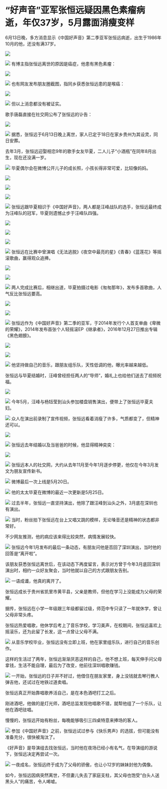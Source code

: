 

# “好声音”亚军张恒远疑因黑色素瘤病逝，年仅37岁，5月露面消瘦变样

6月13日晚，多方消息显示《中国好声音》第二季亚军张恒远病逝，出生于1986年10月的他，还没有满37岁。

![](https://inews.gtimg.com/news_bt/OP-1WOh1agM3zP-4HyneEHFKFtCe_mSUygojbjZKlIl9AAA/1000)

![](https://inews.gtimg.com/news_bt/OjzrRb8simz1sW9EfSBvDVIcu93wzeLt5Oqhc-20g78a0AA/1000)
有博主指张恒远离世的原因是癌症，他患有黑色素瘤：

![](https://inews.gtimg.com/news_bt/Ol02UdSsLRbQeYWOVmPdPrLkBPxOHBH1v_YcUAk4JBrVoAA/1000)

![](https://inews.gtimg.com/news_bt/O3FgxAMoQnoUQk9EK-CXmEzXDpSSGy8HfydQeCcbJzaqYAA/1000)
也有网友发布朋友圈截图，指同乡获悉张恒远患的是喉癌：

![](https://inews.gtimg.com/news_bt/OAWWEZj32GjPzq7xqhwrYl40PNBllV37yJx3JSKYzrxxcAA/1000)

![](https://inews.gtimg.com/news_bt/OfJZNvinn3UwiSTenkpo94FRe0fpfhTy9TxjjkVvKHsNgAA/1000)
但以上消息都没有被证实。

歌手唐磊直接在社交网公布了张恒远的讣告：

![](https://inews.gtimg.com/news_bt/Ot09meCc2GHJCGuFZoK5Zu0WIPPqcYiCffeKj1SmaVk28AA/1000)

![](https://inews.gtimg.com/news_bt/OdU_oo94jbP3aifnRAALyIxTQJa8a6MAr3hSJZFIweb6wAA/1000)
据悉，张恒远于6月13日晚上离世，家人已定于18日在家乡贵州为其设灵，同日安葬。

去年3月，张恒远迎娶相恋9年的歌手女友毕夏，二人儿子“小酒瓶”在同年8月出生，现在还没满一岁。

![](https://inews.gtimg.com/news_bt/O9C8k6nG_1w-6Iv3zQIbtqsOFHFWcbLI3amXTuQvzFkEYAA/1000)
毕夏偶尔会在微博公开儿子的成长照，小孩长得非常可爱，比较像妈妈。

![](https://inews.gtimg.com/news_bt/OzpM1WRF4Rc4r3fK7M9BqbU9LszK20JZHEptavdHZ4lm8AA/1000)

![](https://inews.gtimg.com/news_bt/OIdrTG94YVj07C0QITM_ZNqQyv0wesFFR8CzbVcRqvY7UAA/1000)

![](https://inews.gtimg.com/news_bt/OwktlmKHmNajPa17OBv6Khz3hz4Suk1T0Xfk0rgEUMZvIAA/1000)

![](https://inews.gtimg.com/news_bt/O3IpR8FP7WE58EUDZtUEG9_AD2-b-8FSnku6HkqEz1uBYAA/1000)
张恒远跟毕夏相识于《中国好声音》，两人都是汪峰战队的选手，张恒远最终成为汪峰队的冠军，毕夏则遗憾止步于汪峰队四强。

![](https://inews.gtimg.com/news_bt/OkVHQMDNmvl7kpuhHHftcUlmXcc-MrN4JpzdGmS1m8lVEAA/1000)

![](https://inews.gtimg.com/news_bt/OFJNdhPpQaNz_a6jmTWZM6kLBYVkDb2JiYhcA6FgxvnMQAA/1000)

![](https://inews.gtimg.com/news_bt/OLVuxGpEEtsKLC_tLbKCFA6nMw8Leb9mSPfi-hKxGIkRAAA/1000)

![](https://inews.gtimg.com/news_bt/ODFNXf9LYXscEhvqXzsw81wB7zUTHr1ag9DX3jX9EBC4QAA/1000)
张恒远在比赛中曾演唱《无法逃脱》《夜空中最亮的星》《青春》《蓝莲花》等摇滚歌曲，赢得观众追捧。

![](https://inews.gtimg.com/news_bt/OwxXUIuYIgw3ZGBh7K2PTTFqmpbhy9DU9Cp3N1KSjCZlkAA/1000)

![](https://inews.gtimg.com/news_bt/OtxfXxrhsF_EA4afZudG7c5StUaxz_MJuxQ8ALOfEUfkgAA/1000)

![](https://inews.gtimg.com/news_bt/OMjtFIdkQIoueHOLVXsiU7wjhQNYwB9CYwp4eR_ZxLKMYAA/1000)
两人完成比赛后，相继出道，毕夏拍摄过电影《匆匆那年》，发布多首歌曲，人气反比张恒远要高。

![](https://inews.gtimg.com/news_bt/On4dQtLfNAtbxSBvFX7me4DmTUtkgQfIfK-hpbi5Em54QAA/1000)

![](https://inews.gtimg.com/news_bt/OxK57mZBMJa2LU46FnQoKT-BLx34cH-weQ9mnbhBY1IdgAA/1000)

![](https://inews.gtimg.com/news_bt/OBz1NAbGF3zyuIxWGX_3kgFcZdyDrC57IugZOGPii2m4UAA/1000)
张恒远作为《中国好声音》第二季的亚军，于2014年发行个人首支单曲《卑微的荣耀》，2014年发布首张个人轻摇滚EP《继承者》，2016年12月27日推出专辑《黑色翅膀》。

![](https://inews.gtimg.com/news_bt/OuEzWeSvUJ3TRbZBtN9EtnmSkQJp6xVpDC33jYpmrduSsAA/1000)

![](https://inews.gtimg.com/news_bt/Ooob87OQSuylDEteR1OfDR_YOViwfJXyCshGDg_2S0ENgAA/1000)

![](https://inews.gtimg.com/news_bt/OdDKhC_RPxz8DiKioXOZZWknP4vdx4Ui-01Xyo_FqPyw0AA/1000)
他坚持做自己的音乐，跟朋友组乐队，天性低调的他，曝光率越来越低。

张恒远与毕夏结婚时，汪峰曾经担任两人的“导师”，婚礼上也给他们送去了视频祝福。

![](https://inews.gtimg.com/news_bt/OkEqLdp2dU5505fPC8A_4sN8W7_dr0hRhG2DRMtE2r_B8AA/1000)

![](https://inews.gtimg.com/news_bt/O-3i_FNt7S7U2R_XtRjF9jKvupVbzr9fYWLGRGlQ7H3fIAA/1000)
今年5月，汪峰与杨钰莹到汕头参加楼盘销售演出，便带上了张恒远毕夏夫妇。

![](https://inews.gtimg.com/news_bt/OVQN0xPLBWt1QX8B4y2aThzdVz8ZpA8KnFCLZXSUZfeYYAA/1000)
众人在演出前录制了宣传视频，张恒远看着消瘦了许多，气质都变了，但精神还可以。

![](https://inews.gtimg.com/news_bt/Ovm6ej9FQYYC0F_Whd0KP0YzuOpO4mUXyR2tlFulUsPUkAA/1000)

![](https://inews.gtimg.com/news_bt/OpVwBcT92kz8o_dRcR0douMvnqf0aZxqABL0WJu3s_PIgAA/1000)
张恒远去年结婚以及当爸爸的时候，他显得精神奕奕：

![](https://inews.gtimg.com/news_bt/OMVrZKQMJbQ6eNvXsX7RaaUjCaxo8zenxkdxtJwyqbpSAAA/1000)

![](https://inews.gtimg.com/news_bt/OyHvU-ZMAfO8SW2ttQr5ZFcCke1bTJkvyjXreXNyJBeDkAA/1000)
张恒远本人的社交网，大约从去年11月至今年1月逐步停更，他仅在今年3月发文为朋友宣传新书。

![](https://inews.gtimg.com/news_bt/Om63ddaGvLsUvqmJtz5gF4BvqksUtnaF5WA9EDzCec1SwAA/1000)
微博最后一次上线是5月20日。

![](https://inews.gtimg.com/news_bt/OEx_BV27XqtB7UPS4WBKJ9Qbr6smTrCdijCGOFwgv7QGIAA/1000)
他的太太毕夏在微博的最近一次更新是5月25日。

![](https://inews.gtimg.com/news_bt/OsU89eruFt54IZUOprPyk1g2iJFdz54aPtlFoJnS7_rs4AA/1000)
过去半年，张恒远一直坚持演出，他除了跟汪峰到汕头之外，3月底在深圳也有演出。

![](https://inews.gtimg.com/news_bt/O0dRYSheUVGfe9AH8vMSJ7AYV4sxBmPRsyXas9daUKQx8AA/1000)
当时，粉丝拍下张恒远在台上又唱又跳的模样，无论嗓音还是精神的状态都非常好。

不少网友推测，他的病应该来得比较突然，病情发展较快。

![](https://inews.gtimg.com/news_bt/OLDe1WKGkOGLq8gUuFl7uSptzt3u_vr1o7Gnj4wsHmkugAA/1000)
张恒远今年1月发布的最后一条动态，有朋友问他是否回了深圳演出，当时他的回答是“离开啦”。

该朋友获悉张恒远离世后，在该动态下再度留言，表示对方曾于今年3月底回深圳演出时，相约一众好友聚会，当时他就以自己的方式跟朋友告别。

![](https://inews.gtimg.com/news_bt/OJyjwP2EXZZ098tfUdRVKtTug3q3bpoHFwWRxalmZJ1pQAA/1000)
一语成谶，他真的离开了。

张恒远成长于贵州省凯里市黄平县，父亲是教师，但他在学习上没能成为父母的荣耀。

据传，张恒远在小学一年级跟三年级都留过级，师范中专只读了一年就休学，曾让父母非常头疼。

张恒远热爱唱歌，他休学后考上了音乐学校，学习美声，在校期间，张恒远喜欢上摇滚乐，还为此留了长发，这一点曾让父母不满。

![](https://inews.gtimg.com/news_bt/O9O_xOhd4kz6NLtZRljmTpY22stfPZpwKmT3rC4asUILYAA/1000)
从音乐学校毕业，张恒远没有立即上班，他在家里组乐队，进行自己的音乐创作。

这样的生活过了两年，张恒远渐渐厌恶这样的自己，他不想上班，每天伸手问父母拿钱，生活不能自理，最后为了改变，他前往深圳唱歌赚钱。

![](https://inews.gtimg.com/news_bt/OFjMciCheM3H2EIY0gOwl2R7ho6RZ4mU6XQ561xLw9B5kAA/1000)
一开始，张恒远的日子并不好过，他借住在朋友家里，身上没钱就去琴行教人弹吉他，还试过在地铁过道卖唱。

张恒远真正开始靠唱歌养活自己，是在本色酒吧打工之后。

刚进酒吧，他做的是灯光师，酒吧总监发现他唱歌不错，就帮他组了一个乐队，让他在酒吧驻唱。

慢慢的，张恒远开始有粉丝，每晚能够吸引三四桌特意来捧场的客人。

![](https://inews.gtimg.com/news_bt/OYIzMOjqu0CcgU-gsMWa6IRZJ6Jg9iNBoyhMTBG2TGkHMAA/1000)
参加《中国好声音》之前，张恒远试过参与《快乐男声》的选拔，但可能没有准备充分，很快被淘汰了。

《好声音》是导演组去找张恒远，当时他在夜场已经小有名气，在导演组的游说下，张恒远决定再尝试一次。

![](https://inews.gtimg.com/news_bt/OHpC3uC2jt5slE6iJtaqjlH2O-XDlDr7lA24kPcq6eFd8AA/1000)
一夜成名，张恒远终于成为了父母的骄傲，也让小12岁的妹妹封他为偶像。

如今，张恒远因病突然离世，不但妻儿失去了家庭支柱，其父母也饱受“白头人送黑头人”的痛苦，令人唏嘘。

